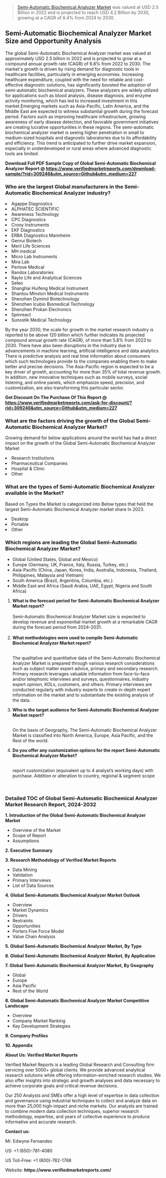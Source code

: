 <blockquote><p><p><a href="https://www.verifiedmarketreports.com/download-sample/?rid=309246&utm_source=Github&utm_medium=227" target="_blank">Semi-Automatic Biochemical Analyzer Market</a> was valued at USD 2.5 Billion in 2022 and is projected to reach USD 4.2 Billion by 2030, growing at a CAGR of 8.4% from 2024 to 2030.</p></blockquote><p><h2>Semi-Automatic Biochemical Analyzer Market Size and Opportunity Analysis</h2>The global Semi-Automatic Biochemical Analyzer market was valued at approximately USD 2.5 billion in 2022 and is projected to grow at a compound annual growth rate (CAGR) of 6.8% from 2022 to 2030. The market's growth is driven by rising demand for diagnostic tools in healthcare facilities, particularly in emerging economies. Increasing healthcare expenditure, coupled with the need for reliable and cost-effective diagnostic solutions, has significantly boosted the adoption of semi-automatic biochemical analyzers. These analyzers are widely utilized for applications such as blood analysis, disease diagnosis, and enzyme activity monitoring, which has led to increased investment in this market.Emerging markets such as Asia-Pacific, Latin America, and the Middle East are expected to witness substantial growth during the forecast period. Factors such as improving healthcare infrastructure, growing awareness of early disease detection, and favorable government initiatives are creating lucrative opportunities in these regions. The semi-automatic biochemical analyzer market is seeing higher penetration in small to medium-sized hospitals and diagnostic laboratories due to its affordability and efficiency. This trend is anticipated to further drive market expansion, especially in underdeveloped or rural areas where advanced diagnostic tools are limited.</p><p class=""><strong>Download Full PDF Sample Copy of Global Semi-Automatic Biochemical Analyzer Report @ <a href="https://www.verifiedmarketreports.com/download-sample/?rid=309246&amp;utm_source=Github&amp;utm_medium=227" target="_blank">https://www.verifiedmarketreports.com/download-sample/?rid=309246&amp;utm_source=Github&amp;utm_medium=227</a></strong></p><h3 id="" class="">Who are the largest Global manufacturers in the Semi-Automatic Biochemical Analyzer industry?</h3><p><li>Agappe Diagnostics</li><li> ALPHATEC SCIENTIFIC</li><li> Awareness Technology</li><li> CPC Diagnostics</li><li> Crony Instruments</li><li> EKF Diagnostics</li><li> ERBA Diagnostics Mannheim</li><li> Genrui Biotech</li><li> Meril Life Sciences</li><li> MH medical</li><li> Micro Lab Instruments</li><li> Mira Lab</li><li> Perlove Medical</li><li> Randox Laboratories</li><li> Rayto Life and Analytical Sciences</li><li> Seleo</li><li> Shanghai Huifeng Medical Instrument</li><li> Shantou Minston Medical Instruments</li><li> Shenzhen Dymind Biotechnology</li><li> Shenzhen Icubio Biomedical Technology</li><li> Shenzhen Prokan Electronics</li><li> Spinreact</li><li> Sunostik Medical Technology</li></p><div class=""><div class="" dir="" data-message-author-role="" data-message-id="" data-message-model-slug=""><div class=""><div class=""><div class=""><div class="" dir="" data-message-author-role="" data-message-id="" data-message-model-slug=""><div class=""><div class=""><p>By the year 2030, the scale for growth in the market research industry is reported to be above 120 billion which further indicates its projected compound annual growth rate (CAGR), of more than 5.8% from 2023 to 2030. There have also been disruptions in the industry due to advancements in machine learning, artificial intelligence and data analytics There is predictive analysis and real time information about consumers which such technologies provide to the companies enabling them to make better and precise decisions. The Asia-Pacific region is expected to be a key driver of growth, accounting for more than 35% of total revenue growth. In addition, new innovative techniques such as mobile surveys, social listening, and online panels, which emphasize speed, precision, and customization, are also transforming this particular sector.</p><p><strong>Get Discount On The Purchase Of This Report @&nbsp; <a href="https://www.verifiedmarketreports.com/ask-for-discount/?rid=309246&amp;utm_source=Github&amp;utm_medium=227" target="_blank">https://www.verifiedmarketreports.com/ask-for-discount/?rid=309246&amp;utm_source=Github&amp;utm_medium=227</a></strong></p></div></div></div></div></div></div></div></div><h3 id="" class="">What are the factors driving the growth of the Global Semi-Automatic Biochemical Analyzer Market?</h3><p id="" class="">Growing demand for below applications around the world has had a direct impact on the growth of the Global Semi-Automatic Biochemical Analyzer Market</p><p id="" class=""><li>Research Institutions</li><li> Pharmaceutical Companies</li><li> Hospital & Clinic</li><li> Other</li></p><h3 id="" class="">What are the types of Semi-Automatic Biochemical Analyzer available in the Market?</h3><p id="" class="">Based on Types the Market is categorized into Below types that held the largest Semi-Automatic Biochemical Analyzer market share In 2023.</p><p id="" class=""><li>Desktop</li><li> Portable</li><li> Other</li></p><h3 id="" class="">Which regions are leading the Global Semi-Automatic Biochemical Analyzer Market?</h3><ul><li>Global (United States, Global and Mexico)</li><li>Europe (Germany, UK, France, Italy, Russia, Turkey, etc.)</li><li>Asia-Pacific (China, Japan, Korea, India, Australia, Indonesia, Thailand, Philippines, Malaysia and Vietnam)</li><li>South America (Brazil, Argentina, Columbia, etc.)</li><li>Middle East and Africa (Saudi Arabia, UAE, Egypt, Nigeria and South Africa)</li></ul><p><ol><li><strong>What is the forecast period for Semi-Automatic Biochemical Analyzer Market report?<br /></strong><br /><span data-sheets-root="1" data-sheets-value="{&quot;1&quot;:2,&quot;2&quot;:&quot;XXXX size is expected to develop revenue and exponential market growth at a remarkable CAGR during the forecast period from 2024&ndash;2030.&quot;}" data-sheets-userformat="{&quot;2&quot;:12674,&quot;4&quot;:{&quot;1&quot;:2,&quot;2&quot;:16776960},&quot;10&quot;:2,&quot;11&quot;:0,&quot;15&quot;:&quot;Arial&quot;,&quot;16&quot;:12}">Semi-Automatic Biochemical Analyzer Market size is expected to develop revenue and exponential market growth at a remarkable CAGR during the forecast period from 2024&ndash;2031.</span><br /><br /></li><li><strong>What methodologies were used to compile Semi-Automatic Biochemical Analyzer Market report?<br /><br /></strong><p>The qualitative and quantitative data of the&nbsp;Semi-Automatic Biochemical Analyzer Market is prepared through various research considerations such as subject matter expert advice, primary and secondary research. Primary research leverages valuable information from face-to-face and/or telephonic interviews and surveys, questionnaires, industry expert opinion, KOLs, customers, and others. Primary interviews are conducted regularly with industry experts to create in-depth expert information on the market and to substantiate the existing analysis of the data.&nbsp;</p></li><li><strong>Who is the target audience for Semi-Automatic Biochemical Analyzer Market report?<br /><br /></strong><p>On the basis of Geography, The&nbsp;Semi-Automatic Biochemical Analyzer Market is classified into North America, Europe, Asia Pacific, and the Rest of the world.</p></li><li><strong>Do you offer any customization options for the report Semi-Automatic Biochemical Analyzer Market?<br /><br /></strong><p>report customization (equivalent up to 4 analyst&rsquo;s working days) with purchase. Addition or alteration to country, regional &amp; segment scope</p><p>&nbsp;</p></li></ol></p><h3 id="" class="">Detailed TOC of Global Semi-Automatic Biochemical Analyzer Market Research Report, 2024-2032</h3><p id="" class=""><strong>1. Introduction of the Global Semi-Automatic Biochemical Analyzer Market</strong></p><ul><li>Overview of the Market</li><li>Scope of Report</li><li>Assumptions</li></ul><p id="" class=""><strong>2. Executive Summary</strong></p><p id="" class=""><strong>3. Research Methodology of&nbsp;Verified Market Reports</strong></p><ul><li>Data Mining</li><li>Validation</li><li>Primary Interviews</li><li>List of Data Sources</li></ul><p id="" class=""><strong>4. Global Semi-Automatic Biochemical Analyzer Market Outlook</strong></p><ul><li>Overview</li><li>Market Dynamics</li><li>Drivers</li><li>Restraints</li><li>Opportunities</li><li>Porters Five Force Model</li><li>Value Chain Analysis</li></ul><p id="" class=""><strong>5. Global Semi-Automatic Biochemical Analyzer Market, By&nbsp;Type</strong></p><p id="" class=""><strong>6. Global Semi-Automatic Biochemical Analyzer Market, By Application</strong></p><p id="" class=""><strong>7. Global Semi-Automatic Biochemical Analyzer Market, By Geography</strong></p><ul><li>Global</li><li>Europe</li><li>Asia Pacific</li><li>Rest of the World</li></ul><p id="" class=""><strong>8. Global Semi-Automatic Biochemical Analyzer Market Competitive Landscape</strong></p><ul><li>Overview</li><li>Company Market Ranking</li><li>Key Development Strategies</li></ul><p id="" class=""><strong>9. Company Profiles</strong></p><p id="" class=""><strong>10. Appendix</strong></p><p id="" class=""><strong>About Us: Verified Market Reports</strong></p><p id="" class="">Verified Market Reports is a leading Global Research and Consulting firm servicing over 5000+ global clients. We provide advanced analytical research solutions while offering information-enriched research studies. We also offer insights into strategic and growth analyses and data necessary to achieve corporate goals and critical revenue decisions.</p><p id="" class="">Our 250 Analysts and SMEs offer a high level of expertise in data collection and governance using industrial techniques to collect and analyze data on more than 25,000 high-impact and niche markets. Our analysts are trained to combine modern data collection techniques, superior research methodology, expertise, and years of collective experience to produce informative and accurate research.</p><p id="" class=""><strong>Contact us:</strong></p><p id="" class="">Mr. Edwyne Fernandes</p><p id="" class="">US: +1 (650)-781-4080</p><p id="" class="">US Toll-Free: +1 (800)-782-1768</p><p id="" class="">Website: <a target="" data-test-app-aware-link=""><strong>https://www.verifiedmarketreports.com/</strong></a></p>
